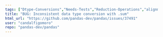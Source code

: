 ```yaml
---
tags: ["Dtype-Conversions","Needs-Tests","Reduction-Operations","alignment","data-analysis","data-science","flexible","pandas","python"]
title: "BUG: Inconsistent data type conversion with .sum"
html_url: "https://github.com/pandas-dev/pandas/issues/37491"
user: "candalfigomoro"
repo: "pandas-dev/pandas"
---
```


